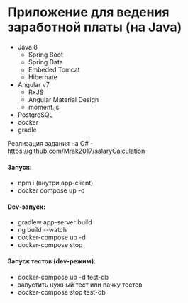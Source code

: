 # Приложение для ведения заработной платы (на Java)
+ Java 8
    + Spring Boot
    + Spring Data
    + Embeded Tomcat
    + Hibernate
+ Angular v7 
    + RxJS
    + Angular Material Design
    + moment.js 
+ PostgreSQL
+ docker
+ gradle

Реализация задания на C# - https://github.com/Mrak2017/salaryCalculation

#### Запуск:
- npm i (внутри app-client)
- docker compose up -d

#### Dev-запуск:
- gradlew app-server:build
- ng build --watch
- docker-compose up -d
- docker-compose stop

#### Запуск тестов (dev-режим):
- docker-compose up -d test-db
- запустить нужный тест или пачку тестов
- docker-compose stop test-db